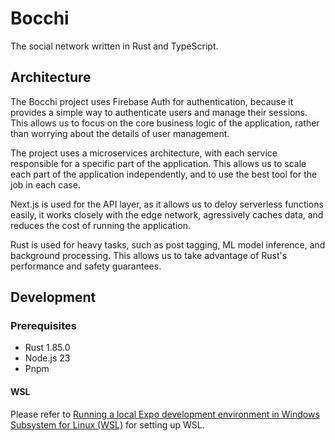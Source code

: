# Bocchi

The social network written in Rust and TypeScript.

## Architecture

The Bocchi project uses Firebase Auth for authentication, because it provides a simple way to authenticate users and manage their sessions. This allows us to focus on the core business logic of the application, rather than worrying about the details of user management.

The project uses a microservices architecture, with each service responsible for a specific part of the application. This allows us to scale each part of the application independently, and to use the best tool for the job in each case.

Next.js is used for the API layer, as it allows us to deloy serverless functions easily, it works closely with the edge network, agressively caches data, and reduces the cost of running the application.

Rust is used for heavy tasks, such as post tagging, ML model inference, and background processing. This allows us to take advantage of Rust's performance and safety guarantees.

## Development

### Prerequisites

- Rust 1.85.0
- Node.js 23
- Pnpm

#### WSL

Please refer to [Running a local Expo development environment in Windows Subsystem for Linux (WSL)](https://github.com/expo/fyi/blob/main/wsl.md) for setting up WSL.
